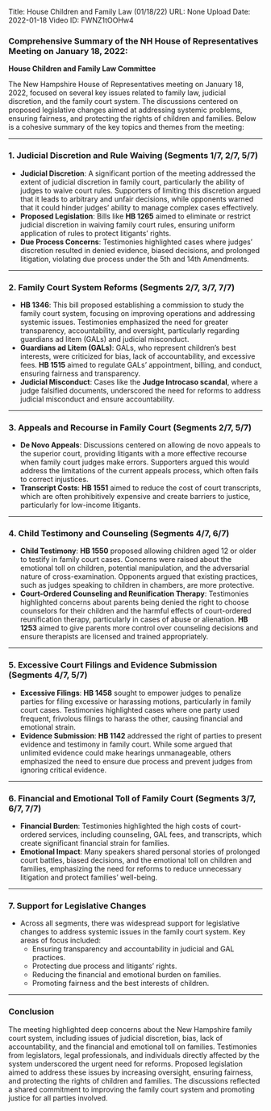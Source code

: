 Title: House Children and Family Law (01/18/22)
URL: None
Upload Date: 2022-01-18
Video ID: FWNZ1tOOHw4

### Comprehensive Summary of the NH House of Representatives Meeting on January 18, 2022:  
**House Children and Family Law Committee**  

The New Hampshire House of Representatives meeting on January 18, 2022, focused on several key issues related to family law, judicial discretion, and the family court system. The discussions centered on proposed legislative changes aimed at addressing systemic problems, ensuring fairness, and protecting the rights of children and families. Below is a cohesive summary of the key topics and themes from the meeting:  

---

### **1. Judicial Discretion and Rule Waiving (Segments 1/7, 2/7, 5/7)**  
- **Judicial Discretion**: A significant portion of the meeting addressed the extent of judicial discretion in family court, particularly the ability of judges to waive court rules. Supporters of limiting this discretion argued that it leads to arbitrary and unfair decisions, while opponents warned that it could hinder judges’ ability to manage complex cases effectively.  
- **Proposed Legislation**: Bills like **HB 1265** aimed to eliminate or restrict judicial discretion in waiving family court rules, ensuring uniform application of rules to protect litigants’ rights.  
- **Due Process Concerns**: Testimonies highlighted cases where judges’ discretion resulted in denied evidence, biased decisions, and prolonged litigation, violating due process under the 5th and 14th Amendments.  

---

### **2. Family Court System Reforms (Segments 2/7, 3/7, 7/7)**  
- **HB 1346**: This bill proposed establishing a commission to study the family court system, focusing on improving operations and addressing systemic issues. Testimonies emphasized the need for greater transparency, accountability, and oversight, particularly regarding guardians ad litem (GALs) and judicial misconduct.  
- **Guardians ad Litem (GALs)**: GALs, who represent children’s best interests, were criticized for bias, lack of accountability, and excessive fees. **HB 1515** aimed to regulate GALs’ appointment, billing, and conduct, ensuring fairness and transparency.  
- **Judicial Misconduct**: Cases like the **Judge Introcaso scandal**, where a judge falsified documents, underscored the need for reforms to address judicial misconduct and ensure accountability.  

---

### **3. Appeals and Recourse in Family Court (Segments 2/7, 5/7)**  
- **De Novo Appeals**: Discussions centered on allowing de novo appeals to the superior court, providing litigants with a more effective recourse when family court judges make errors. Supporters argued this would address the limitations of the current appeals process, which often fails to correct injustices.  
- **Transcript Costs**: **HB 1551** aimed to reduce the cost of court transcripts, which are often prohibitively expensive and create barriers to justice, particularly for low-income litigants.  

---

### **4. Child Testimony and Counseling (Segments 4/7, 6/7)**  
- **Child Testimony**: **HB 1550** proposed allowing children aged 12 or older to testify in family court cases. Concerns were raised about the emotional toll on children, potential manipulation, and the adversarial nature of cross-examination. Opponents argued that existing practices, such as judges speaking to children in chambers, are more protective.  
- **Court-Ordered Counseling and Reunification Therapy**: Testimonies highlighted concerns about parents being denied the right to choose counselors for their children and the harmful effects of court-ordered reunification therapy, particularly in cases of abuse or alienation. **HB 1253** aimed to give parents more control over counseling decisions and ensure therapists are licensed and trained appropriately.  

---

### **5. Excessive Court Filings and Evidence Submission (Segments 4/7, 5/7)**  
- **Excessive Filings**: **HB 1458** sought to empower judges to penalize parties for filing excessive or harassing motions, particularly in family court cases. Testimonies highlighted cases where one party used frequent, frivolous filings to harass the other, causing financial and emotional strain.  
- **Evidence Submission**: **HB 1142** addressed the right of parties to present evidence and testimony in family court. While some argued that unlimited evidence could make hearings unmanageable, others emphasized the need to ensure due process and prevent judges from ignoring critical evidence.  

---

### **6. Financial and Emotional Toll of Family Court (Segments 3/7, 6/7, 7/7)**  
- **Financial Burden**: Testimonies highlighted the high costs of court-ordered services, including counseling, GAL fees, and transcripts, which create significant financial strain for families.  
- **Emotional Impact**: Many speakers shared personal stories of prolonged court battles, biased decisions, and the emotional toll on children and families, emphasizing the need for reforms to reduce unnecessary litigation and protect families’ well-being.  

---

### **7. Support for Legislative Changes**  
- Across all segments, there was widespread support for legislative changes to address systemic issues in the family court system. Key areas of focus included:  
  - Ensuring transparency and accountability in judicial and GAL practices.  
  - Protecting due process and litigants’ rights.  
  - Reducing the financial and emotional burden on families.  
  - Promoting fairness and the best interests of children.  

---

### **Conclusion**  
The meeting highlighted deep concerns about the New Hampshire family court system, including issues of judicial discretion, bias, lack of accountability, and the financial and emotional toll on families. Testimonies from legislators, legal professionals, and individuals directly affected by the system underscored the urgent need for reforms. Proposed legislation aimed to address these issues by increasing oversight, ensuring fairness, and protecting the rights of children and families. The discussions reflected a shared commitment to improving the family court system and promoting justice for all parties involved.